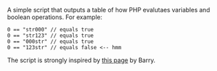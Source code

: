 A simple script that outputs a table of how PHP evalutaes variables and boolean operations. For example:

	0 == "str000" // equals true
	0 == "str123" // equals true
	0 == "000str" // equals true
	0 == "123str" // equals false <-- hmm

The script is strongly inspired by [this page](http://www.deformedweb.co.uk/php_variable_tests.php "PHP Variable and Array Tests") by Barry.
